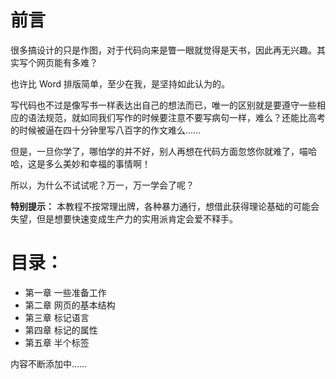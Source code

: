 前言
===

很多搞设计的只是作图，对于代码向来是瞥一眼就觉得是天书，因此再无兴趣。其实写个网页能有多难？

也许比 Word 排版简单，至少在我，是坚持如此认为的。

写代码也不过是像写书一样表达出自己的想法而已，唯一的区别就是要遵守一些相应的语法规范，就如同我们写作的时候要注意不要写病句一样，难么？还能比高考的时候被逼在四十分钟里写八百字的作文难么……

但是，一旦你学了，哪怕学的并不好，别人再想在代码方面忽悠你就难了，喵哈哈，这是多么美妙和幸福的事情啊！

所以，为什么不试试呢？万一，万一学会了呢？

**特别提示：** 本教程不按常理出牌，各种暴力通行，想借此获得理论基础的可能会失望，但是想要快速变成生产力的实用派肯定会爱不释手。

目录：
===

* 第一章 一些准备工作
* 第二章 网页的基本结构
* 第三章 标记语言
* 第四章 标记的属性
* 第五章 半个标签

内容不断添加中……
